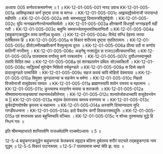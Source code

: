 अध्यायः 005
कर्णपराक्रमवर्णनम् ॥ 1 ॥
KK-12-01-005-001	नारद उवाच 
KK-12-01-005-001a	आविष्कृतबलं कर्णं दृष्ट्वा राजा स मागधः ।
KK-12-01-005-001c	आह्वयद्द्वैरथेनाजौ जरासन्धो महीपतिः ॥
KK-12-01-005-002a	तयोः समभवद्युद्धं दिव्यास्त्रविदुषोर्द्वयोः ।
KK-12-01-005-002c	युधि नानाप्रहरणैरन्योन्यमभिवर्षतोः ॥
KK-12-01-005-003a	क्षीणबाणौ विधनुषौ भग्नखड्गौ महीं गतौ ।
KK-12-01-005-003c	बाहुभिः समसज्जेतामुभावतिबलान्वितौ ॥
KK-12-01-005-004a	[बाहुकण्टकयुद्धेन तस्य कर्णोऽथ युध्यतः ।]
KK-12-01-005-004c	विभेदं सन्धिं देहस्य जरया श्लेषितस्य हि ॥
KK-12-01-005-005a	स विकारं शरीरस्य दृष्ट्वा नृपतिरात्मनः ।
KK-12-01-005-005c	प्रीतोऽस्मीत्यब्रवीत्कर्णं वैरमुत्सृज्य दूरतः ॥
KK-12-01-005-006a	प्रीत्या ददौ स कर्णाय मालिनीं नगरीमनु ।
KK-12-01-005-006c	अङ्गेषु नरशार्दूल स राजाऽऽसीत्सपत्नजित् ॥
KK-12-01-005-007a	पालयामास वर्णांस्तु कर्णः परबलार्दनः ।
KK-12-01-005-007c	दुर्योधनस्यानुमते तवापि विदितं तथा ॥
KK-12-01-005-008a	एवं शस्त्रप्रतापेन प्रथितः सोऽभवत्क्षितौ ।
KK-12-01-005-008c	त्वद्धितार्थं सुरेन्द्रेण भिक्षितो वर्मकुण्डले ॥
KK-12-01-005-009a	स दिव्ये सहजे प्रादात्कुण्डले परमार्चिते ।
KK-12-01-005-009c	सहजं कवचं चापि मोहितो देवमायया ॥
KK-12-01-005-010a	विमुक्तः कुण्डलाभ्यां च सहजेन च वर्मणा ।
KK-12-01-005-010c	निहतो विजयेनाजौ वासुदेवस्य पश्यतः ॥
KK-12-01-005-011a	ब्राह्मणस्यापि शापेन रामस्य च महात्मनः ।
KK-12-01-005-011c	कुन्त्याश्च वरदानेन मायया च शतक्रतोः ॥
KK-12-01-005-012a	भीष्मावमानात्सङ्ख्यायां रथानामर्धकीर्तनात् ।
KK-12-01-005-012c	शल्यतेजोवधाच्चापि वासुदेवनयेन च ||
KK-12-01-005-013a	रुद्रस्य देवराजस्य यमस्य वरुणस्य च ।
KK-12-01-005-013c	कुबेरद्रोणयोश्चैव कृपस्य च महात्मनः ॥
KK-12-01-005-014a	अस्त्राणि दिव्यान्यादाय युधि गाण्डीवधन्वना ।
KK-12-01-005-014c	हतो वैकर्तनः कर्णो दिवाकरसमद्युतिः ॥
KK-12-01-005-015a	एवं शप्तस्तव भ्राता बहुभिश्चापि वञ्चितः ।
KK-12-01-005-015c	न शोच्यः पुरुषव्याघ्र युद्धे हि निधनं गतः ॥ 

इति श्रीमन्महाभारते शान्तिपर्वणि राजधर्मपर्वणि पञ्चमोऽध्यायः ॥ 5 ॥

12-5-4 बाहुकण्टकयुद्धेन बाहुकण्टकं केतकपत्रं तद्वद्यत्र बलिना दुर्बलस्य शरीरं पाट्यते तद्बाहुकण्टकं नाम युद्धम् ॥ 12-5-5 विकारं पाटनरूपम् ॥ 12-5-7 पालयामास चम्पां चेति झ. पाठः ॥
